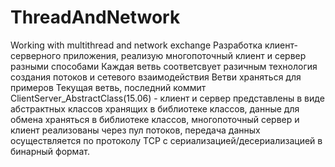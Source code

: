 # ThreadAndNetwork
Working with multithread and network exchange
Разработка клиент-серверного приложения, реализую многопоточный клиент и сервер разными способами
Каждая ветвь соответсвует разичным технология создания потоков и сетевого взаимодействия
Ветви храняться для примеров
Текущая ветвь, последний коммит ClientServer_AbstractClass(15.06) - клиент и сервер представлены в виде абстрактных классов 
хранящих в библиотеке классов, данные для обмена храняться в библиотеке классов, многопоточный сервер и клиент реализованы 
через пул потоков, передача данных осуществляется по протоколу TCP с сериализацией/десериализацией в бинарный формат.
